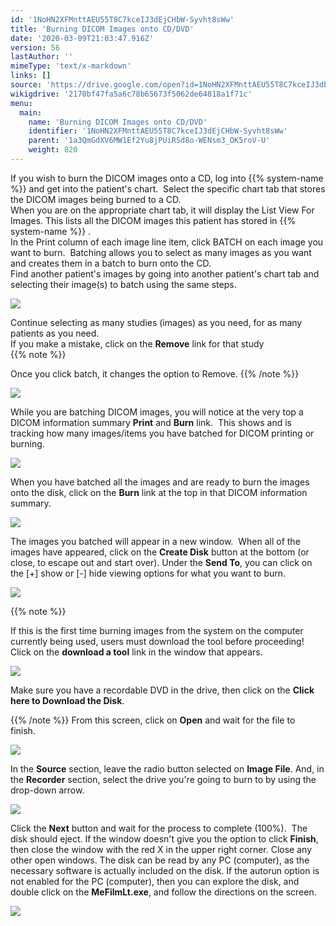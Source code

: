 ```yaml
---
id: '1NoHN2XFMnttAEU55T8C7kceIJ3dEjCHbW-Syvht8sWw'
title: 'Burning DICOM Images onto CD/DVD'
date: '2020-03-09T21:03:47.916Z'
version: 56
lastAuthor: ''
mimeType: 'text/x-markdown'
links: []
source: 'https://drive.google.com/open?id=1NoHN2XFMnttAEU55T8C7kceIJ3dEjCHbW-Syvht8sWw'
wikigdrive: '2170bf47fa5a6c78b65673f5062de64818a1f71c'
menu:
  main:
    name: 'Burning DICOM Images onto CD/DVD'
    identifier: '1NoHN2XFMnttAEU55T8C7kceIJ3dEjCHbW-Syvht8sWw'
    parent: '1a3QmGdXV6MW1Ef2Yu8jPUiRSd8o-WENsm3_OK5roV-U'
    weight: 820
---
```

If you wish to burn the DICOM images onto a CD, log into {{% system-name %}} and get into the patient's chart.  Select the specific chart tab that stores the DICOM images being burned to a CD.  
When you are on the appropriate chart tab, it will display the List View For Images. This lists all the DICOM images this patient has stored in {{% system-name %}} .    
In the Print column of each image line item, click BATCH on each image you want to burn.  Batching allows you to select as many images as you want and creates them in a batch to burn onto the CD.  
Find another patient's images by going into another patient's chart tab and selecting their image(s) to batch using the same steps.
  
![](../burning-dicom-images-onto-cd-dvd.assets/de7d1b36b0af445f2f28c4c1188c5836.png)  


Continue selecting as many studies (images) as you need, for as many patients as you need.  
If you make a mistake, click on the **Remove** link for that study  
{{% note %}}

Once you click batch, it changes the option to Remove.
{{% /note %}}
  
![](../burning-dicom-images-onto-cd-dvd.assets/e2b75118651c0199cf19b05addfa62cd.png)  

While you are batching DICOM images, you will notice at the very top a DICOM information summary **Print** and **Burn** link.  This shows and is tracking how many images/items you have batched for DICOM printing or burning.
  
![](../burning-dicom-images-onto-cd-dvd.assets/a9c82031f46d20bf190a801a61afd7e4.png)  


When you have batched all the images and are ready to burn the images onto the disk, click on the **Burn** link at the top in that DICOM information summary.
  
![](../burning-dicom-images-onto-cd-dvd.assets/8e8edaa0b573485fb3df0511718d6345.png)  

The images you batched will appear in a new window.  When all of the images have appeared, click on the **Create Disk** button at the bottom (or close, to escape out and start over). Under the **Send To**, you can click on the [+] show or [-] hide viewing options for what you want to burn.
  
![](../burning-dicom-images-onto-cd-dvd.assets/e6ed2905931f0afc7df43074c071b7d6.png)  

{{% note %}}

If this is the first time burning images from the system on the computer currently being used, users must download the tool before proceeding!
Click on the **download a tool** link in the window that appears.
  
![](../burning-dicom-images-onto-cd-dvd.assets/5d5ada9c8f467c92057d343639f66aa8.png)  

Make sure you have a recordable DVD in the drive, then click on the **Click here to Download the Disk**.

{{% /note %}}
From this screen, click on **Open** and wait for the file to finish.  
  
![](../burning-dicom-images-onto-cd-dvd.assets/703a1862a9a118fbe317055ee70e3f2e.png)  

In the **Source** section, leave the radio button selected on **Image File**.
And, in the **Recorder** section, select the drive you're going to burn to by using the drop-down arrow.
  
![](../burning-dicom-images-onto-cd-dvd.assets/9cae2c5d00bd0b859f0dffeac095ab96.png)  

Click the **Next** button and wait for the process to complete (100%).  The disk should eject.
If the window doesn't give you the option to click **Finish**, then close the window with the red X in the upper right corner.
Close any other open windows.
The disk can be read by any PC (computer), as the necessary software is actually included on the disk.
If the autorun option is not enabled for the PC (computer), then you can explore the disk, and double click on the **MeFilmLt.exe**, and follow the directions on the screen.  
  
![](../burning-dicom-images-onto-cd-dvd.assets/4a745f5350b9b4fdfa8e13a12e0fc1e7.png)  



